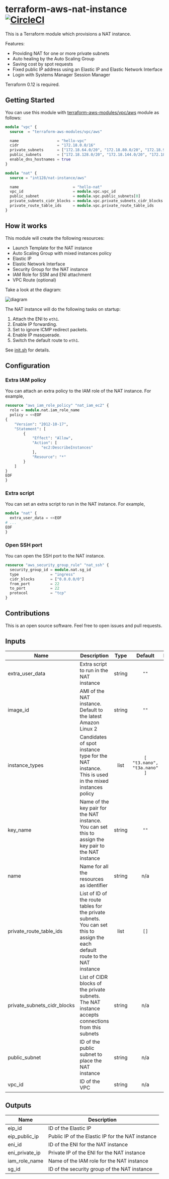 # terraform-aws-nat-instance [![CircleCI](https://circleci.com/gh/int128/terraform-aws-nat-instance.svg?style=shield)](https://circleci.com/gh/int128/terraform-aws-nat-instance)

This is a Terraform module which provisions a NAT instance.

Features:

- Providing NAT for one or more private subnets
- Auto healing by the Auto Scaling Group
- Saving cost by spot requests
- Fixed public IP address using an Elastic IP and Elastic Network Interface
- Login with Systems Manager Session Manager

Terraform 0.12 is required.


## Getting Started

You can use this module with [terraform-aws-modules/vpc/aws](https://registry.terraform.io/modules/terraform-aws-modules/vpc/aws) module as follows:

```tf
module "vpc" {
  source  = "terraform-aws-modules/vpc/aws"

  name                 = "hello-vpc"
  cidr                 = "172.18.0.0/16"
  private_subnets      = ["172.18.64.0/20", "172.18.80.0/20", "172.18.96.0/20"]
  public_subnets       = ["172.18.128.0/20", "172.18.144.0/20", "172.18.160.0/20"]
  enable_dns_hostnames = true
}

module "nat" {
  source = "int128/nat-instance/aws"

  name                        = "hello-nat"
  vpc_id                      = module.vpc.vpc_id
  public_subnet               = module.vpc.public_subnets[0]
  private_subnets_cidr_blocks = module.vpc.private_subnets_cidr_blocks
  private_route_table_ids     = module.vpc.private_route_table_ids
}
```


## How it works

This module will create the following resources:

- Launch Template for the NAT instance
- Auto Scaling Group with mixed instances policy
- Elastic IP
- Elastic Network Interface
- Security Group for the NAT instance
- IAM Role for SSM and ENI attachment
- VPC Route (optional)

Take a look at the diagram:

![diagram](diagram.svg)

The NAT instance will do the following tasks on startup:

1. Attach the ENI to `eth1`.
1. Enable IP forwarding.
1. Set to ignore ICMP redirect packets.
1. Enable IP masquerade.
1. Switch the default route to `eth1`.

See [init.sh](data/init.sh) for details.


## Configuration

### Extra IAM policy

You can attach an extra policy to the IAM role of the NAT instance. For example,

```tf
resource "aws_iam_role_policy" "nat_iam_ec2" {
  role = module.nat.iam_role_name
  policy = <<EOF
{
    "Version": "2012-10-17",
    "Statement": [
        {
            "Effect": "Allow",
            "Action": [
                "ec2:DescribeInstances"
            ],
            "Resource": "*"
        }
    ]
}
EOF
}
```

### Extra script

You can set an extra script to run in the NAT instance. For example,

```tf
module "nat" {
  extra_user_data = <<EOF
# ...
EOF
}
```

### Open SSH port

You can open the SSH port to the NAT instance.

```tf
resource "aws_security_group_rule" "nat_ssh" {
  security_group_id = module.nat.sg_id
  type              = "ingress"
  cidr_blocks       = ["0.0.0.0/0"]
  from_port         = 22
  to_port           = 22
  protocol          = "tcp"
}
```


## Contributions

This is an open source software. Feel free to open issues and pull requests.


<!--terraform-docs-->
## Inputs

| Name | Description | Type | Default | Required |
|------|-------------|:----:|:-----:|:-----:|
| extra\_user\_data | Extra script to run in the NAT instance | string | `""` | no |
| image\_id | AMI of the NAT instance. Default to the latest Amazon Linux 2 | string | `""` | no |
| instance\_types | Candidates of spot instance type for the NAT instance. This is used in the mixed instances policy | list | `[ "t3.nano", "t3a.nano" ]` | no |
| key\_name | Name of the key pair for the NAT instance. You can set this to assign the key pair to the NAT instance | string | `""` | no |
| name | Name for all the resources as identifier | string | n/a | yes |
| private\_route\_table\_ids | List of ID of the route tables for the private subnets. You can set this to assign the each default route to the NAT instance | list | `[]` | no |
| private\_subnets\_cidr\_blocks | List of CIDR blocks of the private subnets. The NAT instance accepts connections from this subnets | string | n/a | yes |
| public\_subnet | ID of the public subnet to place the NAT instance | string | n/a | yes |
| vpc\_id | ID of the VPC | string | n/a | yes |

## Outputs

| Name | Description |
|------|-------------|
| eip\_id | ID of the Elastic IP |
| eip\_public\_ip | Public IP of the Elastic IP for the NAT instance |
| eni\_id | ID of the ENI for the NAT instance |
| eni\_private\_ip | Private IP of the ENI for the NAT instance |
| iam\_role\_name | Name of the IAM role for the NAT instance |
| sg\_id | ID of the security group of the NAT instance |

